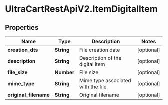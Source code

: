 # UltraCartRestApiV2.ItemDigitalItem

## Properties
Name | Type | Description | Notes
------------ | ------------- | ------------- | -------------
**creation_dts** | **String** | File creation date | [optional] 
**description** | **String** | Description of the digital item | [optional] 
**file_size** | **Number** | File size | [optional] 
**mime_type** | **String** | Mime type associated with the file | [optional] 
**original_filename** | **String** | Original filename | [optional] 


